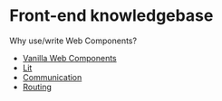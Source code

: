 # Front-end knowledgebase

Why use/write Web Components?

* [Vanilla Web Components](./vanilla-web-components/README.md)
* [Lit](./lit-web-components/README.md)
* [Communication](./communication/README.md)
* [Routing](./routing/README.md)

